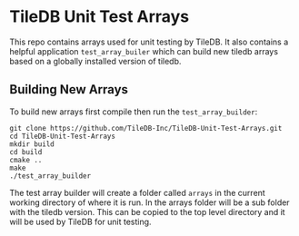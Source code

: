 # TileDB Unit Test Arrays

This repo contains arrays used for unit testing by TileDB. It also contains a helpful application `test_array_builer`
which can build new tiledb arrays based on a globally installed version of tiledb.

## Building New Arrays

To build new arrays first compile then run the `test_array_builder`:

```
git clone https://github.com/TileDB-Inc/TileDB-Unit-Test-Arrays.git
cd TileDB-Unit-Test-Arrays
mkdir build
cd build
cmake ..
make
./test_array_builder
```

The test array builder will create a folder called `arrays` in the current working directory of where it is run.
In the arrays folder will be a sub folder with the tiledb version. This can be copied to the top level directory
and it will be used by TileDB for unit testing.
